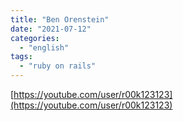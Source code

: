 ```yaml
---
title: "Ben Orenstein"
date: "2021-07-12"
categories:
  - "english"
tags:
  - "ruby on rails"
---
```


[https://youtube.com/user/r00k123123](https://youtube.com/user/r00k123123)
